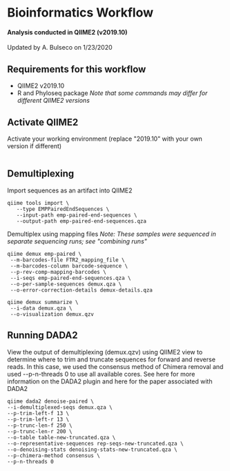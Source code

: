 # Bioinformatics Workflow
#### Analysis conducted in QIIME2 (v2019.10) 

Updated by A. Bulseco on 1/23/2020

## Requirements for this workflow
* QIIME2 v2019.10
* R and Phyloseq package 
*Note that some commands may differ for different QIIME2 versions*

## Activate QIIME2 
Activate your working environment (replace "2019.10" with your own version if different)
```source activate qiime2-2019.10 
```
## Demultiplexing
Import sequences as an artifact into QIIME2 
```
qiime tools import \
   --type EMPPairedEndSequences \
   --input-path emp-paired-end-sequences \
   --output-path emp-paired-end-sequences.qza
  ```
 Demultiplex using mapping files 
 *Note: These samples were sequenced in separate sequencing runs; see "combining runs"*
 ```
 qiime demux emp-paired \
  --m-barcodes-file FTR2_mapping_file \
  --m-barcodes-column barcode-sequence \
  --p-rev-comp-mapping-barcodes \
  --i-seqs emp-paired-end-sequences.qza \
  --o-per-sample-sequences demux.qza \
  --o-error-correction-details demux-details.qza

qiime demux summarize \
  --i-data demux.qza \
  --o-visualization demux.qzv
  ```
  
## Running DADA2 
View the output of demultiplexing (demux.qzv) using QIIME2 view to determine where to trim and truncate sequences for forward and reverse reads. In this case, we used the consensus method of Chimera removal and used --p-n-threads 0 to use all available cores. See here for more information on the DADA2 plugin and here for the paper associated with DADA2

```
qiime dada2 denoise-paired \
--i-demultiplexed-seqs demux.qza \
--p-trim-left-f 13 \
--p-trim-left-r 13 \
--p-trunc-len-f 250 \
--p-trunc-len-r 200 \
--o-table table-new-truncated.qza \
--o-representative-sequences rep-seqs-new-truncated.qza \
--o-denoising-stats denoising-stats-new-truncated.qza \
--p-chimera-method consensus \
--p-n-threads 0
```
  
  
